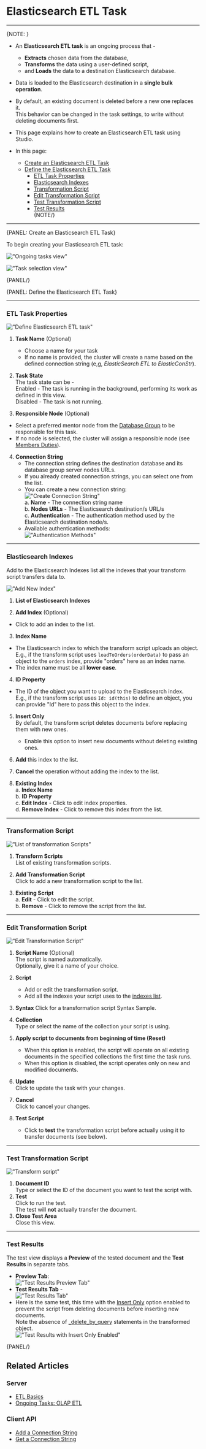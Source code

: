 ﻿# Elasticsearch ETL Task

---

{NOTE: }

* An **Elasticsearch ETL task** is an ongoing process that -  
    * **Extracts** chosen data from the database,  
    * **Transforms** the data using a user-defined script,  
    * and **Loads** the data to a destination Elasticsearch database.  
* Data is loaded to the Elasticsearch destination in a **single bulk operation**.  
* By default, an existing document is deleted before a new one replaces it.  
  This behavior can be changed in the task settings, to write without 
  deleting documents first.  
* This page explains how to create an Elasticsearch ETL task using Studio.  

* In this page:  
  * [Create an Elasticsearch ETL Task](../../../../studio/database/tasks/ongoing-tasks/elasticsearch-etl-task#create-an-elasticsearch-etl-task)  
  * [Define the Elasticsearch ETL Task](../../../../studio/database/tasks/ongoing-tasks/elasticsearch-etl-task#define-the-elasticsearch-etl-task)  
     * [ETL Task Properties](../../../../studio/database/tasks/ongoing-tasks/elasticsearch-etl-task#etl-task-properties)  
     * [Elasticsearch Indexes](../../../../studio/database/tasks/ongoing-tasks/elasticsearch-etl-task#elasticsearch-indexes)  
     * [Transformation Script](../../../../studio/database/tasks/ongoing-tasks/elasticsearch-etl-task#transformation-script)  
     * [Edit Transformation Script](../../../../studio/database/tasks/ongoing-tasks/elasticsearch-etl-task#edit-transformation-script)  
     * [Test Transformation Script](../../../../studio/database/tasks/ongoing-tasks/elasticsearch-etl-task#test-transformation-script)  
     * [Test Results](../../../../studio/database/tasks/ongoing-tasks/elasticsearch-etl-task#test-results)  
{NOTE/}

---

{PANEL: Create an Elasticsearch ETL Task}

To begin creating your Elasticsearch ETL task:  

!["Ongoing tasks view"](images/ongoing-tasks-view.png "Ongoing tasks view")

!["Task selection view"](images/elasticsearch-etl-task-selection-view.png "Task selection view")

{PANEL/}

{PANEL: Define the Elasticsearch ETL Task}

---

### ETL Task Properties

!["Define Elasticsearch ETL task"](images/elasticsearch-etl-define-task.png "Define Elasticsearch ETL task")

1. **Task Name** (Optional)  
   * Choose a name for your task  
   * If no name is provided, the cluster will create a name based on the defined connection string (e,g, *ElasticSearch ETL to ElasticConStr*).  

2. **Task State**  
   The task state can be -  
   Enabled - The task is running in the background, performing its work as defined in this view.  
   Disabled - The task is not running.  

3. **Responsible Node** (Optional)  
  * Select a preferred mentor node from the [Database Group](../../../../studio/database/settings/manage-database-group) to be responsible for this task.  
  * If no node is selected, the cluster will assign a responsible node (see [Members Duties](../../../../studio/database/settings/manage-database-group#database-group-topology---members-duties)).  

4. **Connection String**  
   * The connection string defines the destination database and its database group server nodes URLs.  
   * If you already created connection strings, you can select one from the list.  
   * You can create a new connection string:  
     !["Create Connection String"](images/elasticsearch-connection-string.png "Create Connection String")  
     a. **Name** - The connection string name  
     b. **Nodes URLs** - The Elasticsearch destination/s URL/s  
     c. **Authentication** - The authentication method used by the Elasticsearch destination node/s.  
   * Available authentication methods:  
     !["Authentication Methods"](images/elasticsearch-connection-string-authentication.png "Authentication Methods")  

---

### Elasticsearch Indexes

Add to the Elasticsearch Indexes list all the indexes that your transform script transfers data to.  

!["Add New Index"](images/elasticsearch-indexes-list.png "Add New Index")

1. **List of Elasticsearch Indexes**  

2. **Add Index** (Optional)  
  * Click to add an index to the list.  

3. **Index Name**  
  * The Elasticsearch index to which the transform script uploads an object.  
    E.g., if the transform script uses `loadToOrders(orderData)` to pass an object 
    to the `orders` index, provide "orders" here as an index name.  
  * The index name must be all **lower case**.  

4. **ID Property**  
  * The ID of the object you want to upload to the Elasticsearch index.  
    E.g., if the transform script uses `Id: id(this)` to define an object, 
    you can provide "Id" here to pass this object to the index.  

5. **Insert Only**  
  By default, the transform script deletes documents before replacing them with new ones.  
   * Enable this option to insert new documents without deleting existing ones.  

6. **Add** this index to the list.  

7. **Cancel** the operation without adding the index to the list.  

8. **Existing Index**  
     a. **Index Name**  
     b. **ID Property**  
     c. **Edit Index** - Click to edit index properties.  
     d. **Remove Index** - Click to remove this index from the list.  

---

### Transformation Script

!["List of transformation Scripts"](images/elasticsearch-transformation-scripts-list.png "List of transformation Scripts")

1. **Transform Scripts**  
  List of existing transformation scripts.  

2. **Add Transformation Script**  
   Click to add a new transformation script to the list.  

3. **Existing Script**  
     a. **Edit** - Click to edit the script.  
     b. **Remove** - Click to remove the script from the list.  

---

### Edit Transformation Script

!["Edit Transformation Script"](images/elasticsearch-edit-transformation-script.png "Edit Transformation Script")

1. **Script Name** (Optional)  
   The script is named automatically.  
   Optionally, give it a name of your choice.  

2. **Script**  
   *  Add or edit the transformation script.  
   *  Add all the indexes your script uses to the [indexes list](../../../../studio/database/tasks/ongoing-tasks/elasticsearch-etl-task#elasticsearch-indexes).  

3. **Syntax**
   Click for a transformation script Syntax Sample.  

4. **Collection**  
   Type or select the name of the collection your script is using.  

5. **Apply script to documents from beginning of time (Reset)**  
    * When this option is enabled, the script will operate on all existing documents in the 
      specified collections the first time the task runs.  
    * When this option is disabled, the script operates only on new and modified documents.  

6. **Update**  
   Click to update the task with your changes.  

7. **Cancel**  
   Click to cancel your changes.  

8. **Test Script**  
    * Click to **test** the transformation script before actually using it to transfer documents (see below).  

---

### Test Transformation Script

!["Transform script"](images/elasticsearch-test-script-view.png "Transform script")  

1. **Document ID**  
   Type or select the ID of the document you want to test the script with.  
2. **Test**  
   Click to run the test.  
   The test will **not** actually transfer the document.  
3. **Close Test Area**  
   Close this view.  

---

### Test Results

The test view displays a **Preview** of the tested document and the **Test Results** in separate tabs.  

* **Preview Tab**:  
  !["Test Results Preview Tab"](images/elasticsearch-test-results-preview-tab.png "Test Results Preview Tab")  
* **Test Results Tab** -  
  !["Test Results Tab"](images/elasticsearch-test-results-1.png "Test Results Tab")  
* Here is the same test, this time with the [Insert Only](../../../../studio/database/tasks/ongoing-tasks/elasticsearch-etl-task#elasticsearch-indexes) option enabled 
  to prevent the script from deleting documents before inserting new documents.  
  Note the absence of [_delete_by_query](https://www.elastic.co/guide/en/elasticsearch/reference/current/docs-delete-by-query.html) statements in the transformed object.  
  !["Test Results with Insert Only Enabled"](images/elasticsearch-test-results-2.png "Test Results with Insert Only Enabled")  

{PANEL/}

## Related Articles

### Server

- [ETL Basics](../../../../server/ongoing-tasks/etl/raven)  
- [Ongoing Tasks: OLAP ETL](../../../../server/ongoing-tasks/etl/olap)  

### Client API

- [Add a Connection String](../../../../client-api/operations/maintenance/connection-strings/add-connection-string)  
- [Get a Connection String](../../../../client-api/operations/maintenance/connection-strings/get-connection-string)  
